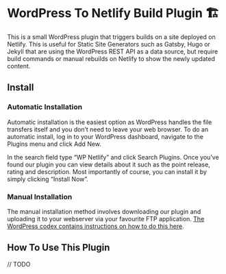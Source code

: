 # WordPress To Netlify Build Plugin 🏗️

This is a small WordPress plugin that triggers builds on a site deployed on Netlify. This is
useful for Static Site Generators such as Gatsby, Hugo or Jekyll that are using
the WordPress REST API as a data source, but require build commands or manual rebuilds on Netlify
to show the newly updated content.

## Install

### Automatic Installation

Automatic installation is the easiest option as WordPress handles the file transfers itself and you don’t need to leave your web browser. To do an automatic install, log in to your WordPress dashboard, navigate to the Plugins menu and click Add New.

In the search field type “WP Netlify” and click Search Plugins. Once you’ve found our plugin you can view details about it such as the point release, rating and description. Most importantly of course, you can install it by simply clicking “Install Now”.

### Manual Installation

The manual installation method involves downloading our plugin and uploading it to your webserver via your favourite FTP application. [The WordPress codex contains instructions on how to do this here](https://codex.wordpress.org/Managing_Plugins#Manual_Plugin_Installation).

## How To Use This Plugin
// TODO

